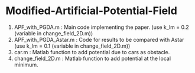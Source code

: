 # Modified-Artificial-Potential-Field

1. APF_with_PGDA.m : Main code implementing the paper. (use k_lm = 0.2 (variable in change_field_2D.m))
2. APF_with_PGDA_Astar.m : Code for results to be compared with Astar (use k_lm = 0.1 (variable in change_field_2D.m))
3. car.m : Matlab function to add potential due to cars as obstacle.
4. change_field_2D.m : Matlab function to add potential at the local minimum.
